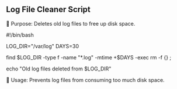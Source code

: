 ## Log File Cleaner Script

🔹 Purpose: Deletes old log files to free up disk space.

#!/bin/bash

LOG_DIR="/var/log"
DAYS=30

find $LOG_DIR -type f -name "*.log" -mtime +$DAYS -exec rm -f {} \;

echo "Old log files deleted from $LOG_DIR"

📌 Usage: Prevents log files from consuming too much disk space.